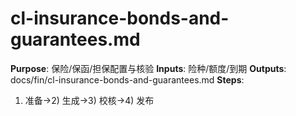 # cl-insurance-bonds-and-guarantees.md

**Purpose**: 保险/保函/担保配置与核验
**Inputs**: 险种/额度/到期
**Outputs**: docs/fin/cl-insurance-bonds-and-guarantees.md
**Steps**:

1. 准备→2) 生成→3) 校核→4) 发布

